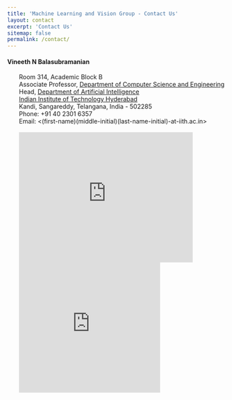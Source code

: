 ```yaml
---
title: 'Machine Learning and Vision Group - Contact Us'
layout: contact
excerpt: 'Contact Us'
sitemap: false
permalink: /contact/
---
```


#### Vineeth N Balasubramanian

<div style='padding-left: 27px;'>
Room 314, Academic Block B <br/>
Associate Professor, <a href="https://cse.iith.ac.in/">Department of Computer Science and Engineering</a> <br/>
Head, <a href="https://ai.iith.ac.in/">Department of Artificial Intelligence</a><br/>
<a href="https://www.iith.ac.in/">Indian Institute of Technology Hyderabad</a><br/>
Kandi, Sangareddy, Telangana, India - 502285 <br />
Phone: +91 40 2301 6357 <br />
Email: <(first-name)(middle-initial)(last-name-initial)-at-iith.ac.in> <br /><br />
<div>
<iframe class="maps-large" src="https://www.google.com/maps/embed?pb=!1m18!1m12!1m3!1d487086.3705105871!2d78.03328386987737!3d17.490211810204876!2m3!1f0!2f0!3f0!3m2!1i1024!2i768!4f13.1!3m3!1m2!1s0x3bcbefdc136bffbb%3A0x73414ff6594c9191!2sIndian%20Institute%20of%20Technology(IIT%20Hyderabad)!5e0!3m2!1sen!2sin!4v1594741441975!5m2!1sen!2sin" width="400" height="300" frameborder="0" style="border:0;" allowfullscreen="" aria-hidden="false" tabindex="0"></iframe>

<iframe class="maps-small" src="https://www.google.com/maps/embed?pb=!1m18!1m12!1m3!1d487086.3705105871!2d78.03328386987737!3d17.490211810204876!2m3!1f0!2f0!3f0!3m2!1i1024!2i768!4f13.1!3m3!1m2!1s0x3bcbefdc136bffbb%3A0x73414ff6594c9191!2sIndian%20Institute%20of%20Technology(IIT%20Hyderabad)!5e0!3m2!1sen!2sin!4v1594741441975!5m2!1sen!2sin" width="325" height="300" frameborder="0" style="border:0;" allowfullscreen="" aria-hidden="false" tabindex="0"></iframe>

</div>

</div>
